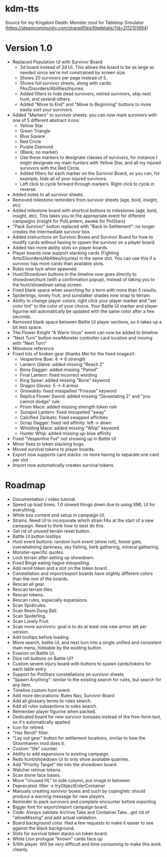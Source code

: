 # kdm-tts
Source for my Kingdom Death: Monster mod for Tabletop Simulator (https://steamcommunity.com/sharedfiles/filedetails/?id=2112101994)

# Version 1.0
* Replaced Population UI with Survivor Board
    * 3d board instead of 2d UI. This allows the board to be as large as needed since we're not constrained by screen size.
    * Shows 20 survivors per page instead of 5.
    * Shows full survivor sheets, along with cards: FAs/Disorders/Abilities/Injuries.
    * Added filters to hide dead survivors, retired survivors, skip next hunt, and several others.
    * Added "Move to End" and "Move to Beginning" buttons to more easily sort your survivors.
* Added "Markers" to survivor sheets: you can now mark survivors with one of 5 different abstract icons:
    * Yellow Star
    * Green Triangle
    * Blue Square
    * Red Circle
    * Purple Diamond
    * (Blank, no marker)
    * Use these markers to designate classes of survivors, for instance I might designate my main hunters with Yellow Star, and all my injured survivors with the Red Circle.
    * Added filters for each marker on the Survivor Board, so you can, for example, hide all of your injured survivors.
    * Left click to cycle forward through markers. Right click to cycle in reverse.
* Added notes to all survivor sheets.
* Removed milestone reminders from survivor sheets (age, bold, insight, etc)
* Added milestone board with shortcut buttons to milestones (age, bold, insight, etc). This takes you to the appropriate event for different campaigns (insight for PotLantern, awake for PotStars)
* "Pack Survivor" button replaced with "Back to Settlement": no longer creates the intermediate survivor box.
* Added instructions on Survivor Boxes and Survivor Board for how to modify cards without having to spawn the survivor on a player board.
* Added two more ability slots on player boards
* Player boards now support stacking cards (Fighting Arts/Disorders/Abilities/Injuries) in the same slot. You can use this if a survivor has more cards than available slots.
* Rules now lock when spawned.
* Hunt/Showdown buttons in the timeline now goes directly to showdown/hunt (with a confirmation popup), instead of taking you to the hunt/showdown setup screen.
* Fixed blank space when searching for a term with more than 5 results.
* Spiderlings, lonely fruit, and sunstalker shades now snap to terrain.
* Ability to change player colors: right click your player marker and "set color tint" to the color of your choice. Your Battle UI marker and player figurine will automatically be updated with the same color after a few seconds.
* Removed blank space between Battle UI player sections, so it takes up a bit less space.
* The Flower Knight "A Warm Virus" event can now be added to timeline.
* "Next Turn" button nowMonster controller card location and moving with "Next Turn"
* Milestone reference
* Fixed lots of broken gear (thanks Mei for the fixed images!):
    * Vespertine Bow: 4 -> 6 strength
    * Lantern Glaive: added missing "Reach 2"
    * Bone Dagger: added missing "Paired"
    * Final Lantern: fixed incorrect wording
    * King Spear: added missing "Bone" keyword
    * Dragon Gloves: 5 -> 4 armor
    * Griswaldo: fixed misspelled "Finesse" keyword
    * Replica Flower Sword: added missing "Devastating 2" and "you cannot dodge" rule
    * Prism Mace: added missing strength token rule
    * Sunspot Lantern: fixed misspelled "away"
    * Calcified Zanbato: fixed swapped affinities
    * Scrap Dagger: fixed red affinity: left -> down
    * Whistling Mace: added missing "Whip" keyword
    * Hunter Whip: added missing up-blue affinity
* Fixed "Vespertine Foil" not showing up in Battle UI
* Minor fixes to token stacking bugs.
* Moved survival tokens to player boards.
* Export now supports card stacks: no more having to separate one card per slot
* Import now automatically creates survival tokens.

# Roadmap
* Documentation / video tutorial.
* Speed up load times. 1.0 slowed things down due to using XML UI for everything.
* White box content and setup in campaign UI.
* Strains. Need UI to incorporate which strain FAs at the start of a new campaign. Need to think how to best do this.
* Get rid of unused terrain reset button.
* Battle UI button tooltips
* Hunt event buttons: random hunt event (show roll), forest gate, overwhelming darkness, sky fishing, herb gathering, mineral gathering.
* Monster-specific quotes.
* Lock terrain after setting up showdown.
* Fixed Binge eating hagve misspelling.
* Add reroll token and a slot on the token board.
* Constellation and import/export boards have slightly different colors than the rest of the boards.
* Rescan all gear.
* Rescan terrain tiles.
* Rescan tokens.
* Rescan rules, especially expansions.
* Scan Spidicules.
* Scan Resin Dung Ball.
* Scan Spiderling.
* Scan Lonely Fruit.
* Scan more survivors: goal is to do at least one new armor set per version.
* Add tooltips before loading.
* Move search, battle UI, and next turn into a single unified and consistent main menu, hideable by the existing button.
* Evasion on Battle UI.
* Dice roll buttons on Battle UI?
* Custom severe injury board with buttons to spawn cards/tokens for each table entry.
* Support for PotStars constellations on survivor sheets
* "Spawn Anything": similar to the existing search for rules, but search for any item.
* Timeline custom hunt event.
* Add more decorations: Rules Nav, Survivor Board
* Add all glossary terms to rules search.
* Add all rules subsections to rules search.
* Remember player figurine when packed.
* Dedicated board for new survivor bonuses instead of the free-form text, so it's automatically applied.
* Icon for retired.
* "Has Reroll" filter.
* "Lay out gear" button for settlement locations, similar to how the Gloomhaven mod does it.
* Custom "life" counter.
* Ability to add expansions to existing campaign.
* Redo hunt/showdown UI to only show available quarries.
* Add "Priority Target" tile into the showdown board.
* Watcher retinue tokens.
* Scan stone face bases.
* Move "Unused HL" to side column, put image in between
* Deprecated: filter -> tryObjectEnterContainer
* Manually creating survivor boxes and such by coping/etc should produce a warning message for new players.
* Reminder to pack survivors and complete encounter before exporting
* Bigger font for export/import campaign board.
* Code: Always validate Archive.Take and Container.Take...get rid of "allowMissing" and add actual validation.
* Board background color. Had a few requests to make it easier to see against the black background.
* Slots for survival token stacks on token board.
* White Lion prologue "known" cards face up
* 5/6th player. Will be very difficult and time consuming to make this work cleanly.
